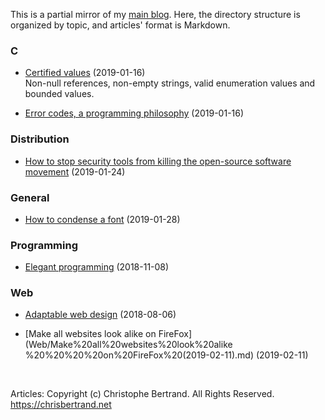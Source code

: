 ﻿This is a partial mirror of my [main
blog](https://chrisbertrandprogramer.wordpress.com/). Here, the directory
structure is organized by topic, and articles' format is Markdown.

### C

-   [Certified values](C%23/Certified%20values%20(2019-01-16).md) (2019-01-16)  
    Non-null references, non-empty strings, valid enumeration values and bounded
    values.

-   [Error codes, a programming
    philosophy](C%23/Error%20codes,%20a%20programming%20philosophy%20(2019-01-16).md)
    (2019-01-16)

### Distribution

-   [How to stop security tools from killing the open-source software
    movement](Distribution/How%20to%20stop%20security%20tools%20from%20killing%20the%20open-source%20software%20movement%20(2019-01-24).md)
    (2019-01-24)

### General

-   [How to condense a
    font](General/How%20to%20condense%20a%20font%20(2019-01-28).md) (2019-01-28)

### Programming

-   [Elegant programming](Programming/Elegant%20programming%20(2018-11-08).md)
    (2018-11-08)

### Web

-   [Adaptable web design](Web/Adaptable%20web%20design%20(2018-08-06).md)
    (2018-08-06)

-   [Make all websites look alike on FireFox](Web/Make%20all%20websites%20look%20alike
%20%20%20%20on%20FireFox%20\(2019-02-11\).md) (2019-02-11)

 

Articles: Copyright (c) Christophe Bertrand. All Rights Reserved.
https://chrisbertrand.net

